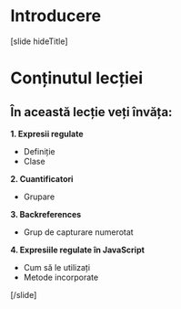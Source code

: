 # Introducere

[slide hideTitle]
# Conținutul lecției


## În această lecție veți învăța:

**1. Expresii regulate**

- Definiție
- Clase

**2. Cuantificatori**

- Grupare

**3. Backreferences**

- Grup de capturare numerotat

**4. Expresiile regulate în JavaScript**

- Cum să le utilizați
- Metode incorporate

[/slide]